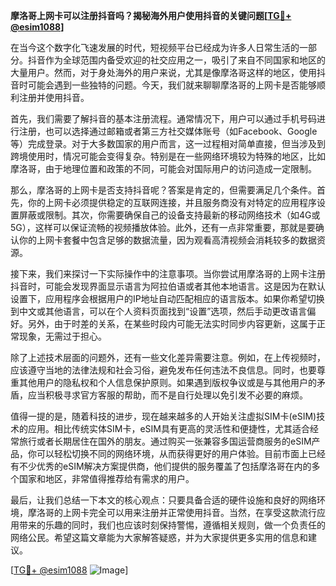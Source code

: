 **摩洛哥上网卡可以注册抖音吗？揭秘海外用户使用抖音的关键问题[[TG💪+ @esim1088](https://t.me/s/esim1088)]**

在当今这个数字化飞速发展的时代，短视频平台已经成为许多人日常生活的一部分。抖音作为全球范围内备受欢迎的社交应用之一，吸引了来自不同国家和地区的大量用户。然而，对于身处海外的用户来说，尤其是像摩洛哥这样的地区，使用抖音时可能会遇到一些独特的问题。今天，我们就来聊聊摩洛哥的上网卡是否能够顺利注册并使用抖音。

首先，我们需要了解抖音的基本注册流程。通常情况下，用户可以通过手机号码进行注册，也可以选择通过邮箱或者第三方社交媒体账号（如Facebook、Google等）完成登录。对于大多数国家的用户而言，这一过程相对简单直接，但当涉及到跨境使用时，情况可能会变得复杂。特别是在一些网络环境较为特殊的地区，比如摩洛哥，由于地理位置和政策的不同，可能会对国际用户的访问造成一定限制。

那么，摩洛哥的上网卡是否支持抖音呢？答案是肯定的，但需要满足几个条件。首先，你的上网卡必须提供稳定的互联网连接，并且服务商没有对特定的应用程序设置屏蔽或限制。其次，你需要确保自己的设备支持最新的移动网络技术（如4G或5G），这样可以保证流畅的视频播放体验。此外，还有一点非常重要，那就是要确认你的上网卡套餐中包含足够的数据流量，因为观看高清视频会消耗较多的数据资源。

接下来，我们来探讨一下实际操作中的注意事项。当你尝试用摩洛哥的上网卡注册抖音时，可能会发现界面显示语言为阿拉伯语或者其他本地语言。这是因为在默认设置下，应用程序会根据用户的IP地址自动匹配相应的语言版本。如果你希望切换到中文或其他语言，可以在个人资料页面找到“设置”选项，然后手动更改语言偏好。另外，由于时差的关系，在某些时段内可能无法实时同步内容更新，这属于正常现象，无需过于担心。

除了上述技术层面的问题外，还有一些文化差异需要注意。例如，在上传视频时，应该遵守当地的法律法规和社会习俗，避免发布任何违法不良信息。同时，也要尊重其他用户的隐私权和个人信息保护原则。如果遇到版权争议或是与其他用户的矛盾，应当积极寻求官方客服的帮助，而不是自行处理以免引发不必要的麻烦。

值得一提的是，随着科技的进步，现在越来越多的人开始关注虚拟SIM卡(eSIM)技术的应用。相比传统实体SIM卡，eSIM具有更高的灵活性和便捷性，尤其适合经常旅行或者长期居住在国外的朋友。通过购买一张兼容多国运营商服务的eSIM产品，你可以轻松切换不同的网络环境，从而获得更好的用户体验。目前市面上已经有不少优秀的eSIM解决方案提供商，他们提供的服务覆盖了包括摩洛哥在内的多个国家和地区，非常值得推荐给有需求的用户。

最后，让我们总结一下本文的核心观点：只要具备合适的硬件设施和良好的网络环境，摩洛哥的上网卡完全可以用来注册并正常使用抖音。当然，在享受这款流行应用带来的乐趣的同时，我们也应该时刻保持警惕，遵循相关规则，做一个负责任的网络公民。希望这篇文章能为大家解答疑惑，并为大家提供更多实用的信息和建议。

[[TG💪+ @esim1088](https://t.me/s/esim1088) ![Image](https://i.postimg.cc/4NQfJmqS/Snipaste-2025-05-13-00-14-12.png)]